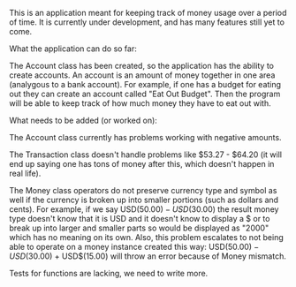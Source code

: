 This is an application meant for keeping track of money usage over a period of
time. It is currently under development, and has many features still yet to
come.

What the application can do so far:

The Account class has been created, so the application has the ability to
create accounts. An account is an amount of money together in one area
(analygous to a bank account). For example, if one has a budget for eating out
they can create an account called "Eat Out Budget". Then the program will be
able to keep track of how much money they have to eat out with.

What needs to be added (or worked on):

The Account class currently has problems working with negative amounts.

The Transaction class doesn't handle problems like $53.27 - $64.20 (it will end
up saying one has tons of money after this, which doesn't happen in real life).

The Money class operators do not preserve currency type and symbol as well if
the currency is broken up into smaller portions (such as dollars and cents).
For example, if we say USD$(50.00) - USD$(30.00) the result money type doesn't
know that it is USD and it doesn't know to display a $ or to break up into
larger and smaller parts so would be displayed as "2000" which has no meaning
on its own. Also, this problem escalates to not being able to operate on
a money instance created this way: USD$(50.00) - USD$(30.00) + USD$(15.00) will
throw an error because of Money mismatch.

Tests for functions are lacking, we need to write more.
